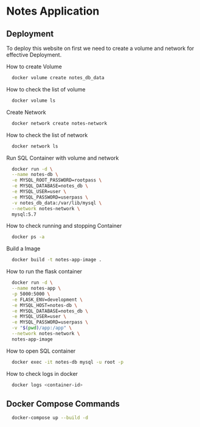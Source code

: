 
# Notes Application 




## Deployment

To deploy this website on first we need to create a volume and network for effective Deployment.

How to create Volume

```bash 
  docker volume create notes_db_data
```

How to check the list of volume

```bash
  docker volume ls 
```

Create Network

```bash 
  docker network create notes-network
```

How to check the list of network

```bash
  docker network ls 
```

Run SQL Container with volume and network

```bash 
  docker run -d \
  --name notes-db \
  -e MYSQL_ROOT_PASSWORD=rootpass \
  -e MYSQL_DATABASE=notes_db \
  -e MYSQL_USER=user \
  -e MYSQL_PASSWORD=userpass \
  -v notes_db_data:/var/lib/mysql \
  --network notes-network \
  mysql:5.7
```

How to check running and stopping Container

```bash 
  docker ps -a 
```

Build a Image

```bash 
  docker build -t notes-app-image .
```

How to run the flask container

```bash 
  docker run -d \
  --name notes-app \
  -p 5000:5000 \
  -e FLASK_ENV=development \
  -e MYSQL_HOST=notes-db \
  -e MYSQL_DATABASE=notes_db \
  -e MYSQL_USER=user \
  -e MYSQL_PASSWORD=userpass \
  -v "$(pwd)/app:/app" \
  --network notes-network \
  notes-app-image
```

How to open SQL container

```bash 
  docker exec -it notes-db mysql -u root -p 
``` 

How to check logs in docker

```bash 
  docker logs <container-id>
```

## Docker Compose Commands 

```bash 
  docker-compose up --build -d 
```


